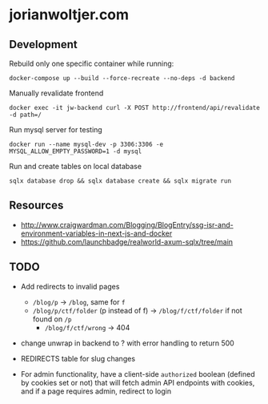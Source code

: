 # jorianwoltjer.com

## Development

Rebuild only one specific container while running:

```Shell
docker-compose up --build --force-recreate --no-deps -d backend
```

Manually revalidate frontend

```Shell
docker exec -it jw-backend curl -X POST http://frontend/api/revalidate -d path=/
```

Run mysql server for testing

```Shell
docker run --name mysql-dev -p 3306:3306 -e MYSQL_ALLOW_EMPTY_PASSWORD=1 -d mysql
```

Run and create tables on local database

```Shell
sqlx database drop && sqlx database create && sqlx migrate run
```

## Resources

* http://www.craigwardman.com/Blogging/BlogEntry/ssg-isr-and-environment-variables-in-next-js-and-docker
* https://github.com/launchbadge/realworld-axum-sqlx/tree/main

## TODO

* Add redirects to invalid pages
  * `/blog/p` -> `/blog`, same for `f`
  * `/blog/p/ctf/folder` (p instead of f) -> `/blog/f/ctf/folder` if not found on `/p`
    * `/blog/f/ctf/wrong` -> 404

* change unwrap in backend to ? with error handling to return 500

* REDIRECTS table for slug changes

* For admin functionality, have a client-side `authorized` boolean (defined by cookies set or not) that will fetch admin API endpoints with cookies, and if a page requires admin, redirect to login

